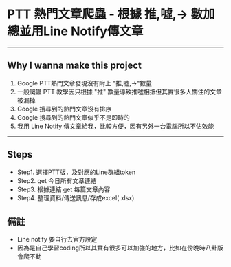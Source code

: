 # PTT 熱門文章爬蟲 - 根據 推,噓,→ 數加總並用Line Notify傳文章
---
## Why I wanna make this project 
1. Google PTT熱門文章發現沒有附上 "推,噓,→"數量
2. 一般爬蟲 PTT 教學因只根據 "推" 數量導致推噓相抵但其實很多人關注的文章被漏掉
3. Google 搜尋到的熱門文章沒有排序
4. Google 搜尋到的熱門文章似乎不是即時的
5. 我用 Line Notify 傳文章給我，比較方便，因有另外一台電腦所以不佔效能
---

## Steps
* Step1. 選擇PTT版，及對應的Line群組token
* Step2. get 今日所有文章連結
* Step3. 根據連結 get 每篇文章內容
* Step4. 整理資料/傳送訊息/存成excel(.xlsx)
## 備註
* Line notify 要自行去官方設定
* 因為是自己學習coding所以其實有很多可以加強的地方，比如在傍晚時八卦版會爬不動
